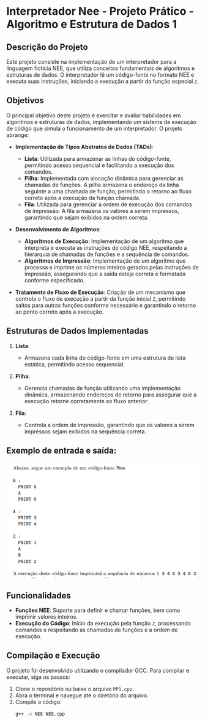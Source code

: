 # Interpretador Nee - Projeto Prático - Algoritmo e Estrutura de Dados 1

## Descrição do Projeto

Este projeto consiste na implementação de um interpretador para a linguagem fictícia NEE, que utiliza conceitos fundamentais de algoritmos e estruturas de dados. O interpretador lê um código-fonte no formato NEE e executa suas instruções, iniciando a execução a partir da função especial `Z`.

## Objetivos

O principal objetivo deste projeto é exercitar e avaliar habilidades em algoritmos e estruturas de dados, implementando um sistema de execução de código que simula o funcionamento de um interpretador. O projeto abrange:

- **Implementação de Tipos Abstratos de Dados (TADs)**:
  - **Lista**: Utilizada para armazenar as linhas do código-fonte, permitindo acesso sequencial e facilitando a execução dos comandos.
  - **Pilha**: Implementada com alocação dinâmica para gerenciar as chamadas de funções. A pilha armazena o endereço da linha seguinte a uma chamada de função, permitindo o retorno ao fluxo correto após a execução da função chamada.
  - **Fila**: Utilizada para gerenciar a ordem de execução dos comandos de impressão. A fila armazena os valores a serem impressos, garantindo que sejam exibidos na ordem correta.

- **Desenvolvimento de Algoritmos**:
  - **Algoritmos de Execução**: Implementação de um algoritmo que interpreta e executa as instruções do código NEE, respeitando a hierarquia de chamadas de funções e a sequência de comandos.
  - **Algoritmos de Impressão**: Implementação de um algoritmo que processa e imprime os números inteiros gerados pelas instruções de impressão, assegurando que a saída esteja correta e formatada conforme especificado.

- **Tratamento de Fluxo de Execução**: Criação de um mecanismo que controla o fluxo de execução a partir da função inicial `Z`, permitindo saltos para outras funções conforme necessário e garantindo o retorno ao ponto correto após a execução.

## Estruturas de Dados Implementadas

1. **Lista**:
   - Armazena cada linha do código-fonte em uma estrutura de lista estática, permitindo acesso sequencial.

2. **Pilha**:
   - Gerencia chamadas de função utilizando uma implementação dinâmica, armazenando endereços de retorno para assegurar que a execução retorne corretamente ao fluxo anterior.

3. **Fila**:
   - Controla a ordem de impressão, garantindo que os valores a serem impressos sejam exibidos na sequência correta.
## Exemplo de entrada e saída:
<img src="/img/nee.png" alt="Exemplo de entrada e saída do interpretador NEE">

## Funcionalidades

- **Funções NEE**: Suporte para definir e chamar funções, bem como imprimir valores inteiros.
- **Execução do Código**: Início da execução pela função `Z`, processando comandos e respeitando as chamadas de funções e a ordem de execução.

## Compilação e Execução

O projeto foi desenvolvido utilizando o compilador GCC. Para compilar e executar, siga os passos:

1. Clone o repositório ou baixe o arquivo `PP1.cpp`.
2. Abra o terminal e navegue até o diretório do arquivo.
3. Compile o código:
   ```bash
   g++ -o NEE NEE.cpp
